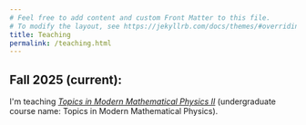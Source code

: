 ```yaml
---
# Feel free to add content and custom Front Matter to this file.
# To modify the layout, see https://jekyllrb.com/docs/themes/#overriding-theme-defaults
title: Teaching
permalink: /teaching.html
---
```


## Fall 2025 (current):

I'm teaching [*Topics in Modern Mathematical Physics II*](moduli_curve.md) (undergraduate course name: Topics in Modern Mathematical Physics).
